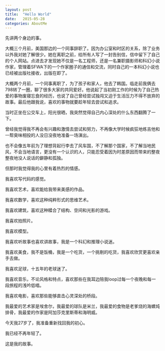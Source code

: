 ```yaml
---
layout: post
title:  "Hello World"
date:   2015-05-28
categories: AboutMe
---
```

先讲两个身边的事。

大概三个月前，美国那边的一个同事辞职了。因为办公室和时区的关系，除了业务以外我对她了解很少。她在离职之前，给所有人写了一封告别信，信中留下了自己的个人网站。点进去才发现她不仅是一名工程师，还是一名兼职摄影师和科幻小说作家，管理着SFWA下的一个作家圈子的通信和交流，同时自己的一本科幻小说也已经被出版社接收，出版在即了。

大概两个月前，一个同事离职了，为了孩子和家人，他去了韩国。临走前我俩去798转了一圈，聊了很多大家的共同爱好。他说起了当初刚工作的时候为了自己热爱的事物废寝忘食的经历，也说了自己曾经尝试独闯又迫于生活压力不得不放弃的故事。最后他跟我说，喜欢的事物就要趁年轻去尝试和追求。

当时正坐在公交车上，阳光很晒，我突然觉得自己内心深处的什么东西翻腾了一下。

曾经我觉得我不再会有兴趣和激情去尝试和努力，不再像大学时候疯狂地练吉他和一帮臭味相投的人没日没夜地准备一场演出。

也不会像五年前为了理想背起行李去了风车国，不了解那个国家，不了解当地民风，不会当地语言，更没有一个认识的人，只能忍受着因为时差原因而带来的整夜整夜地没人说话的僻静和孤独。

但那时我觉得我的心里有着热烈的情感。

我喜欢写代码的感觉。

我喜欢艺术，喜欢能给我带来美感的作品。

我喜欢数学，喜欢这种纯粹形式的思维艺术。

我喜欢建筑，喜欢这种糅合了结构、空间和光影的游戏。

我喜欢拍照片。

我喜欢模型。

我喜欢听故事也喜欢讲故事，我是一个科幻和推理小说迷。

我喜欢美食，我不是饭桶，我是一个吃货，一个挑剔的吃货，我喜欢欣赏更喜欢亲手去做。

我喜欢足球，十五年的老球迷了。

我喜欢音乐，不论风格和特点，喜欢那些在我耳边陪我loop过每一个夜晚和每一段旅程的浅吟低唱。

我喜欢电影，喜欢那些能够直击心灵深处的桥段。

我最爱的艺术家是埃舍尔，我最爱的球队是米兰，我最爱的食物是老爹烧的海螺炖排骨，我最爱的作家是阿加莎克里斯蒂和海明威。

今天我27岁了，我准备重新找回我的初心。

我已经不再年轻了。

这是我的故事。

